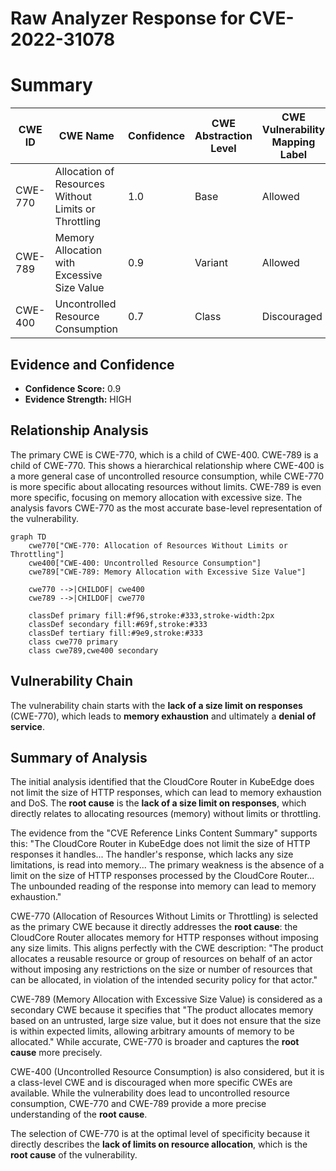 # Raw Analyzer Response for CVE-2022-31078

# Summary
| CWE ID | CWE Name | Confidence | CWE Abstraction Level | CWE Vulnerability Mapping Label | CWE-Vulnerability Mapping Notes |
|---|---|---|---|---|---|
| CWE-770 | Allocation of Resources Without Limits or Throttling | 1.0 | Base | Allowed | Primary CWE |
| CWE-789 | Memory Allocation with Excessive Size Value | 0.9 | Variant | Allowed | Secondary Candidate |
| CWE-400 | Uncontrolled Resource Consumption | 0.7 | Class | Discouraged | Secondary Candidate |

## Evidence and Confidence

*   **Confidence Score:** 0.9
*   **Evidence Strength:** HIGH

## Relationship Analysis
The primary CWE is CWE-770, which is a child of CWE-400. CWE-789 is a child of CWE-770. This shows a hierarchical relationship where CWE-400 is a more general case of uncontrolled resource consumption, while CWE-770 is more specific about allocating resources without limits. CWE-789 is even more specific, focusing on memory allocation with excessive size. The analysis favors CWE-770 as the most accurate base-level representation of the vulnerability.

```mermaid
graph TD
    cwe770["CWE-770: Allocation of Resources Without Limits or Throttling"]
    cwe400["CWE-400: Uncontrolled Resource Consumption"]
    cwe789["CWE-789: Memory Allocation with Excessive Size Value"]
    
    cwe770 -->|CHILDOF| cwe400
    cwe789 -->|CHILDOF| cwe770

    classDef primary fill:#f96,stroke:#333,stroke-width:2px
    classDef secondary fill:#69f,stroke:#333
    classDef tertiary fill:#9e9,stroke:#333
    class cwe770 primary
    class cwe789,cwe400 secondary
```

## Vulnerability Chain
The vulnerability chain starts with the **lack of a size limit on responses** (CWE-770), which leads to **memory exhaustion** and ultimately a **denial of service**.

## Summary of Analysis
The initial analysis identified that the CloudCore Router in KubeEdge does not limit the size of HTTP responses, which can lead to memory exhaustion and DoS. The **root cause** is the **lack of a size limit on responses**, which directly relates to allocating resources (memory) without limits or throttling.

The evidence from the "CVE Reference Links Content Summary" supports this: "The CloudCore Router in KubeEdge does not limit the size of HTTP responses it handles... The handler's response, which lacks any size limitations, is read into memory... The primary weakness is the absence of a limit on the size of HTTP responses processed by the CloudCore Router... The unbounded reading of the response into memory can lead to memory exhaustion."

CWE-770 (Allocation of Resources Without Limits or Throttling) is selected as the primary CWE because it directly addresses the **root cause**: the CloudCore Router allocates memory for HTTP responses without imposing any size limits. This aligns perfectly with the CWE description: "The product allocates a reusable resource or group of resources on behalf of an actor without imposing any restrictions on the size or number of resources that can be allocated, in violation of the intended security policy for that actor."

CWE-789 (Memory Allocation with Excessive Size Value) is considered as a secondary CWE because it specifies that "The product allocates memory based on an untrusted, large size value, but it does not ensure that the size is within expected limits, allowing arbitrary amounts of memory to be allocated." While accurate, CWE-770 is broader and captures the **root cause** more precisely.

CWE-400 (Uncontrolled Resource Consumption) is also considered, but it is a class-level CWE and is discouraged when more specific CWEs are available. While the vulnerability does lead to uncontrolled resource consumption, CWE-770 and CWE-789 provide a more precise understanding of the **root cause**.

The selection of CWE-770 is at the optimal level of specificity because it directly describes the **lack of limits on resource allocation**, which is the **root cause** of the vulnerability.